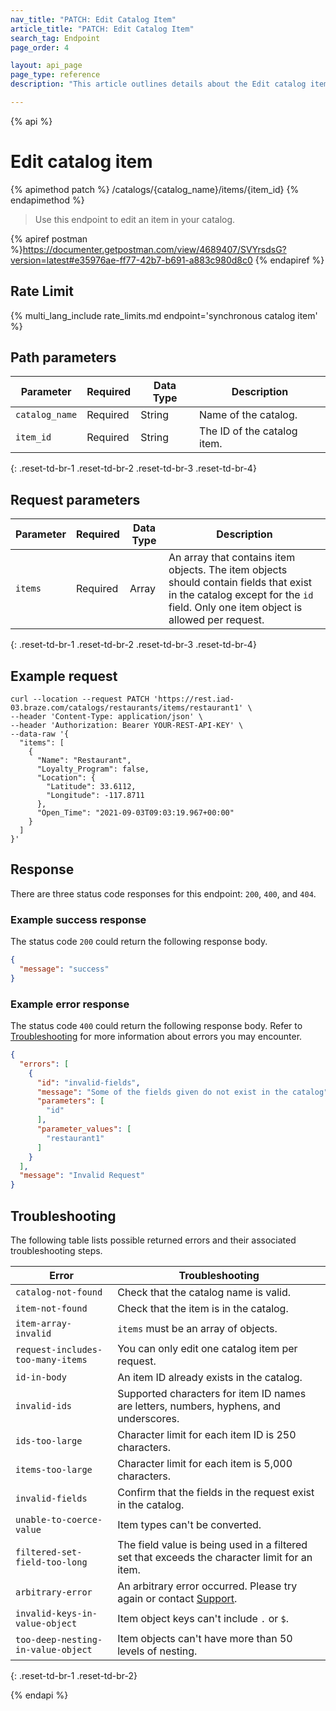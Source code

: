 ```yaml
---
nav_title: "PATCH: Edit Catalog Item"
article_title: "PATCH: Edit Catalog Item"
search_tag: Endpoint
page_order: 4

layout: api_page
page_type: reference
description: "This article outlines details about the Edit catalog item Braze endpoint."

---
```

{% api %}
# Edit catalog item
{% apimethod patch %}
/catalogs/{catalog_name}/items/{item_id}
{% endapimethod %}

> Use this endpoint to edit an item in your catalog. 

{% apiref postman %}https://documenter.getpostman.com/view/4689407/SVYrsdsG?version=latest#e35976ae-ff77-42b7-b691-a883c980d8c0 {% endapiref %}

## Rate Limit

{% multi_lang_include rate_limits.md endpoint='synchronous catalog item' %}

## Path parameters

| Parameter | Required | Data Type | Description |
|---|---|---|---|
| `catalog_name` | Required | String | Name of the catalog. |
| `item_id` | Required | String | The ID of the catalog item. |
{: .reset-td-br-1 .reset-td-br-2 .reset-td-br-3 .reset-td-br-4}

## Request parameters

| Parameter | Required | Data Type | Description |
|---|---|---|---|
| `items` | Required | Array | An array that contains item objects. The item objects should contain fields that exist in the catalog except for the `id` field. Only one item object is allowed per request. |
{: .reset-td-br-1 .reset-td-br-2 .reset-td-br-3 .reset-td-br-4}

## Example request

```
curl --location --request PATCH 'https://rest.iad-03.braze.com/catalogs/restaurants/items/restaurant1' \
--header 'Content-Type: application/json' \
--header 'Authorization: Bearer YOUR-REST-API-KEY' \
--data-raw '{
  "items": [
    {
      "Name": "Restaurant",
      "Loyalty_Program": false,
      "Location": {
        "Latitude": 33.6112,
        "Longitude": -117.8711
      },
      "Open_Time": "2021-09-03T09:03:19.967+00:00"
    }
  ]
}'
```

## Response

There are three status code responses for this endpoint: `200`, `400`, and `404`.

### Example success response

The status code `200` could return the following response body.

```json
{
  "message": "success"
}
```

### Example error response

The status code `400` could return the following response body. Refer to [Troubleshooting](#troubleshooting) for more information about errors you may encounter.

```json
{
  "errors": [
    {
      "id": "invalid-fields",
      "message": "Some of the fields given do not exist in the catalog",
      "parameters": [
        "id"
      ],
      "parameter_values": [
        "restaurant1"
      ]
    }
  ],
  "message": "Invalid Request"
}
```

## Troubleshooting

The following table lists possible returned errors and their associated troubleshooting steps.

| Error | Troubleshooting |
| --- | --- |
| `catalog-not-found` | Check that the catalog name is valid. |
| `item-not-found` | Check that the item is in the catalog. |
| `item-array-invalid` | `items` must be an array of objects. |
| `request-includes-too-many-items` | You can only edit one catalog item per request. |
| `id-in-body` | An item ID already exists in the catalog. |
| `invalid-ids` | Supported characters for item ID names are letters, numbers, hyphens, and underscores. |
| `ids-too-large` | Character limit for each item ID is 250 characters. |
| `items-too-large` | Character limit for each item is 5,000 characters. |
| `invalid-fields` | Confirm that the fields in the request exist in the catalog. |
| `unable-to-coerce-value` | Item types can't be converted. |
| `filtered-set-field-too-long` | The field value is being used in a filtered set that exceeds the character limit for an item. |
| `arbitrary-error` | An arbitrary error occurred. Please try again or contact [Support]({{site.baseurl}}/support_contact/). |
| `invalid-keys-in-value-object` | Item object keys can't include `.` or `$`. |
| `too-deep-nesting-in-value-object` | Item objects can't have more than 50 levels of nesting. |
{: .reset-td-br-1 .reset-td-br-2}

{% endapi %}